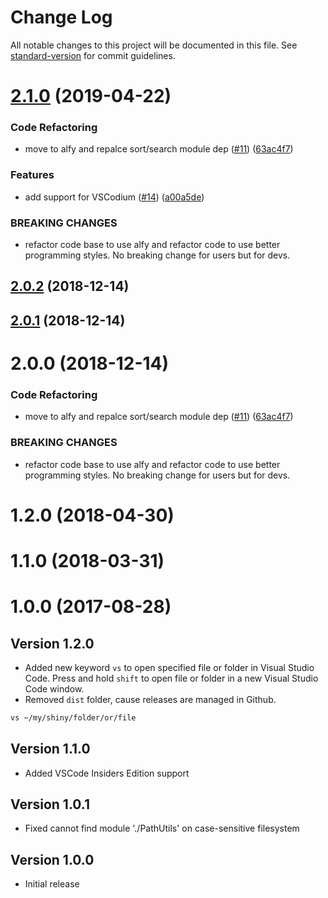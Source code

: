 # Change Log

All notable changes to this project will be documented in this file. See
[standard-version](https://github.com/conventional-changelog/standard-version) for commit
guidelines.

# [2.1.0](https://github.com/kbshl/alfred-vscode/compare/v2.0.2...v2.1.0) (2019-04-22)

### Code Refactoring

- move to alfy and repalce sort/search module dep
  ([#11](https://github.com/kbshl/alfred-vscode/issues/11))
  ([63ac4f7](https://github.com/kbshl/alfred-vscode/commit/63ac4f7))

### Features

- add support for VSCodium ([#14](https://github.com/kbshl/alfred-vscode/issues/14))
  ([a00a5de](https://github.com/kbshl/alfred-vscode/commit/a00a5de))

### BREAKING CHANGES

- refactor code base to use alfy and refactor code to use better programming styles. No breaking
  change for users but for devs.

<a name="2.0.2"></a>

## [2.0.2](https://github.com/kbshl/alfred-vscode/compare/v2.0.1...v2.0.2) (2018-12-14)

<a name="2.0.1"></a>

## [2.0.1](https://github.com/kbshl/alfred-vscode/compare/v2.0.0...v2.0.1) (2018-12-14)

<a name="2.0.0"></a>

# 2.0.0 (2018-12-14)

### Code Refactoring

- move to alfy and repalce sort/search module dep
  ([#11](https://github.com/kbshl/alfred-vscode/issues/11))
  ([63ac4f7](https://github.com/kbshl/alfred-vscode/commit/63ac4f7))

### BREAKING CHANGES

- refactor code base to use alfy and refactor code to use better programming styles. No breaking
  change for users but for devs.

<a name="1.2.0"></a>

# 1.2.0 (2018-04-30)

<a name="1.1.0"></a>

# 1.1.0 (2018-03-31)

<a name="1.0.0"></a>

# 1.0.0 (2017-08-28)

## Version 1.2.0

- Added new keyword `vs` to open specified file or folder in Visual Studio Code. Press and hold
  `shift` to open file or folder in a new Visual Studio Code window.
- Removed `dist` folder, cause releases are managed in Github.

```bash
vs ~/my/shiny/folder/or/file
```

## Version 1.1.0

- Added VSCode Insiders Edition support

## Version 1.0.1

- Fixed cannot find module './PathUtils' on case-sensitive filesystem

## Version 1.0.0

- Initial release
